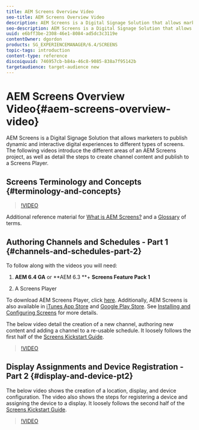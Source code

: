 ```yaml
---
title: AEM Screens Overview Video
seo-title: AEM Screens Overview Video
description: AEM Screens is a Digital Signage Solution that allows marketers to publish dynamic and interactive digital experiences to different types of screens. The following videos introduce the different areas of an AEM Screens project, as well as detail the steps to create channel content and publish to a Screens Player.
seo-description: AEM Screens is a Digital Signage Solution that allows marketers to publish dynamic and interactive digital experiences to different types of screens. The following videos introduce the different areas of an AEM Screens project, as well as detail the steps to create channel content and publish to a screens player.
uuid: e6bff3be-2308-46e1-8084-ad5dc3c3119e
contentOwner: dgordon
products: SG_EXPERIENCEMANAGER/6.4/SCREENS
topic-tags: introduction
content-type: reference
discoiquuid: 746957cb-b84a-46c8-9085-838a7f95142b
targetaudience: target-audience new
---
```


# AEM Screens Overview Video{#aem-screens-overview-video}

AEM Screens is a Digital Signage Solution that allows marketers to publish dynamic and interactive digital experiences to different types of screens. The following videos introduce the different areas of an AEM Screens project, as well as detail the steps to create channel content and publish to a Screens Player.

## Screens Terminology and Concepts {#terminology-and-concepts}

>[!VIDEO](https://video.tv.adobe.com/v/21353?quality=9)

Additional reference material for [What is AEM Screens?](../../sites/deploying/using/aem-screens-introduction.md) and a [Glossary](../../screens/using/screens-glossary.md) of terms. [](/content/help/en/experience-manager/6-3/sites/deploying/using/aem-screens-introduction)

## Authoring Channels and Schedules - Part 1 {#channels-and-schedules-part-2}

To follow along with the videos you will need:

1. **AEM 6.4 GA** or **AEM 6.3 **+ **Screens Feature Pack 1**

1. A Screens Player

To download AEM Screens Player, click [here](https://download.macromedia.com/screens/). Additionally, AEM Screens is also available in [iTunes App Store](https://itunes.apple.com/us/app/aem-screens/id1169641856?mt=8) and [Google Play Store](https://play.google.com/store/apps/details?id=com.adobe.aem.screens.player&hl=en). See [Installing and Configuring Screens](https://helpx.adobe.com/experience-manager/6-4/sites/deploying/using/configuring-screens-introduction.html) for more details.

The below video detail the creation of a new channel, authoring new content and adding a channel to a re-usable schedule. It loosely follows the first half of the [Screens Kickstart Guide](../../screens/using/kickstart-for-aem-screens.md).

>[!VIDEO](https://video.tv.adobe.com/v/21387?quality=9)

## Display Assignments and Device Registration - Part 2 {#display-and-device-pt2}

The below video shows the creation of a location, display, and device configuration. The video also shows the steps for registering a device and assigning the device to a display. It loosely follows the second half of the [Screens Kickstart Guide](../../screens/using/kickstart-for-aem-screens.md).

>[!VIDEO](https://video.tv.adobe.com/v/21411?quality=9)

